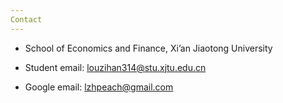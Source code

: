 ```yaml
---
Contact
---
```


* School of Economics and Finance, Xi’an Jiaotong University

* Student email: [louzihan314@stu.xjtu.edu.cn](mailto:louzihan314@stu.xjtu.edu.cn)
  

* Google email: [lzhpeach@gmail.com](mailto:lzhpeach@gmail.com)


